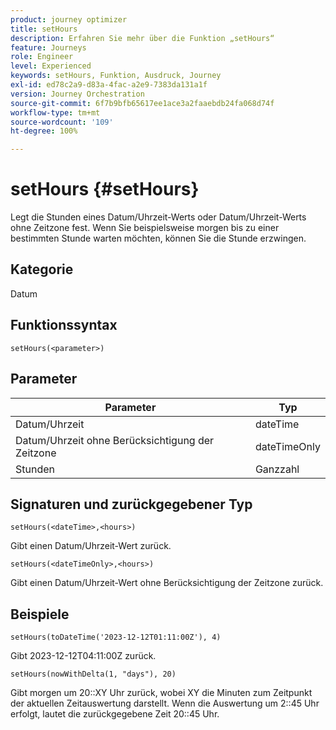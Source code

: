 ```yaml
---
product: journey optimizer
title: setHours
description: Erfahren Sie mehr über die Funktion „setHours“
feature: Journeys
role: Engineer
level: Experienced
keywords: setHours, Funktion, Ausdruck, Journey
exl-id: ed78c2a9-d83a-4fac-a2e9-7383da131a1f
version: Journey Orchestration
source-git-commit: 6f7b9bfb65617ee1ace3a2faaebdb24fa068d74f
workflow-type: tm+mt
source-wordcount: '109'
ht-degree: 100%

---
```


# setHours {#setHours}

Legt die Stunden eines Datum/Uhrzeit-Werts oder Datum/Uhrzeit-Werts ohne Zeitzone fest. Wenn Sie beispielsweise morgen bis zu einer bestimmten Stunde warten möchten, können Sie die Stunde erzwingen.

## Kategorie

Datum

## Funktionssyntax

`setHours(<parameter>)`

## Parameter

| Parameter | Typ |
|--- |--- |
| Datum/Uhrzeit | dateTime |
| Datum/Uhrzeit ohne Berücksichtigung der Zeitzone | dateTimeOnly |
| Stunden | Ganzzahl |

## Signaturen und zurückgegebener Typ

`setHours(<dateTime>,<hours>)`

Gibt einen Datum/Uhrzeit-Wert zurück.

`setHours(<dateTimeOnly>,<hours>)`

Gibt einen Datum/Uhrzeit-Wert ohne Berücksichtigung der Zeitzone zurück.

## Beispiele

`setHours(toDateTime('2023-12-12T01:11:00Z'), 4)`

Gibt 2023-12-12T04:11:00Z zurück.

`setHours(nowWithDelta(1, "days"), 20)`

Gibt morgen um 20::XY Uhr zurück, wobei XY die Minuten zum Zeitpunkt der aktuellen Zeitauswertung darstellt. Wenn die Auswertung um 2::45 Uhr erfolgt, lautet die zurückgegebene Zeit 20::45 Uhr.
